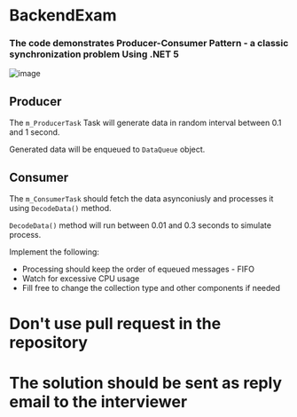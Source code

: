 ﻿# BackendExam


### The code demonstrates Producer-Consumer Pattern - a classic synchronization problem Using .NET 5

![image](https://user-images.githubusercontent.com/77055368/155300805-da44e7f5-74b2-47fa-a7e2-93b2d25dd64d.png)

## Producer
The `m_ProducerTask` Task will generate data in random interval between 0.1 and 1 second.

Generated data will be enqueued to `DataQueue` object.


## Consumer
The `m_ConsumerTask` should fetch the data asynconiusly and processes it using `DecodeData()` method.

`DecodeData()` method will run between 0.01 and 0.3 seconds to simulate process.


Implement the following:
 - Processing should keep the order of equeued messages - FIFO
 - Watch for excessive CPU usage
 - Fill free to change the collection type and other components if needed



# Don't use pull request in the repository
# The solution should be sent as reply email to the interviewer

